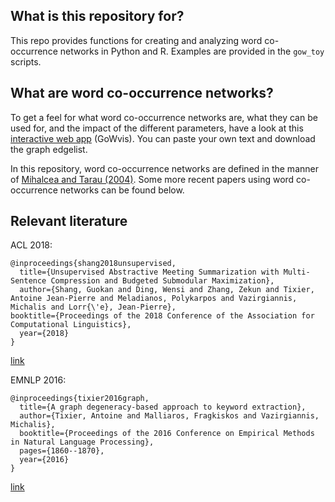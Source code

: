 ## What is this repository for?
This repo provides functions for creating and analyzing word co-occurrence networks in Python and R. Examples are provided in the `gow_toy` scripts.

## What are word co-occurrence networks?
To get a feel for what word co-occurrence networks are, what they can be used for, and the impact of the different parameters, have a look at this [interactive web app](https://safetyapp.shinyapps.io/GoWvis/) (GoWvis). You can paste your own text and download the graph edgelist.

In this repository, word co-occurrence networks are defined in the manner of [Mihalcea and Tarau (2004)](http://www.aclweb.org/anthology/W04-3252). Some more recent papers using word co-occurrence networks can be found below.

## Relevant literature
ACL 2018:
```
@inproceedings{shang2018unsupervised,
  title={Unsupervised Abstractive Meeting Summarization with Multi-Sentence Compression and Budgeted Submodular Maximization},
  author={Shang, Guokan and Ding, Wensi and Zhang, Zekun and Tixier, Antoine Jean-Pierre and Meladianos, Polykarpos and Vazirgiannis, Michalis and Lorr{\'e}, Jean-Pierre},
booktitle={Proceedings of the 2018 Conference of the Association for Computational Linguistics},
  year={2018}
}
```
[link](https://arxiv.org/pdf/1805.05271.pdf)

EMNLP 2016:
```
@inproceedings{tixier2016graph,
  title={A graph degeneracy-based approach to keyword extraction},
  author={Tixier, Antoine and Malliaros, Fragkiskos and Vazirgiannis, Michalis},
  booktitle={Proceedings of the 2016 Conference on Empirical Methods in Natural Language Processing},
  pages={1860--1870},
  year={2016}
}
```
[link](http://www.aclweb.org/anthology/D16-1191)
